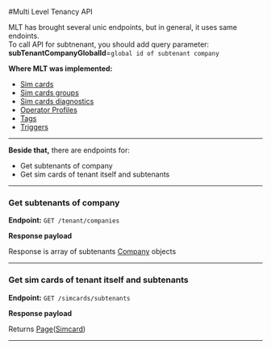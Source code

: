#Multi Level Tenancy API

MLT has brought several unic endpoints, but in general, it uses same endoints.
<br>
To call API for subtnenant, you should add query parameter: <br>
**subTenantCompanyGlobalId**=`global id of subtenant company`

**Where MLT was implemented:**

* [Sim cards](../simcards-api/)
* [Sim cards groups](/api/simcard-groups/)
* [Sim cards diagnostics](/api/sim-card-diagnostics/)
* [Operator Profiles](/api/operator-profiles/)
* [Tags](/api/simcard-tags/)
* [Triggers]()
<!-- * [Invite owner](api/invite-owner/) -->

***

**Beside that,** there are endpoints for:
 
* Get subtenants of company
* Get sim cards of tenant itself and subtenants 

***

### Get subtenants of company

**Endpoint:** `GET /tenant/companies`

**Response payload**

Response is array of subtenants [Company](/docs/general-information/data-types#company) objects

***

### Get sim cards of tenant itself and subtenants 

**Endpoint:** `GET /simcards/subtenants`

**Response payload**

Returns [Page](/general-information/data-types/#Page(Type))([Simcard](/general-information/data-types/#SimCard))

***




